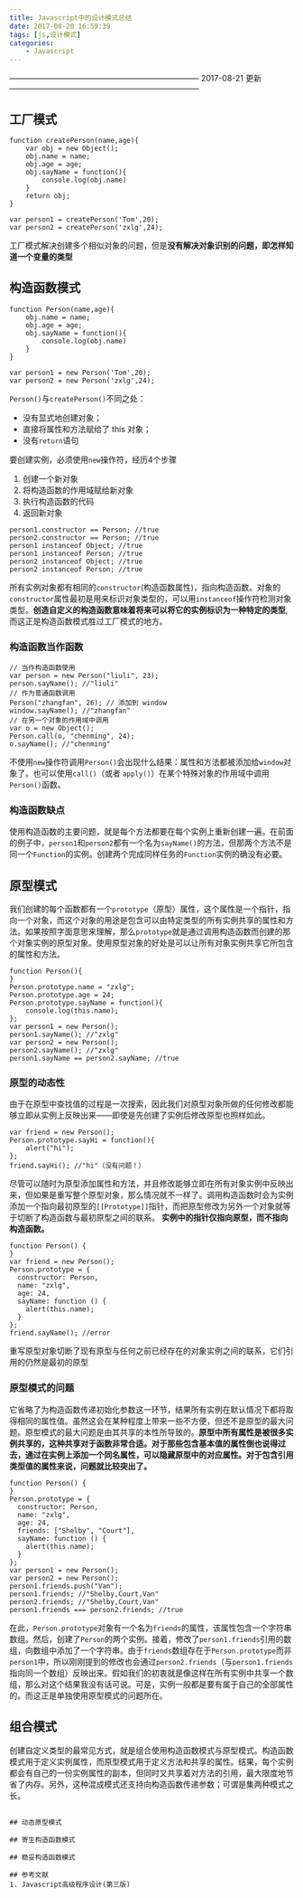 ```yaml
---
title: Javascript中的设计模式总结
date: 2017-08-20 16:59:39
tags: [js,设计模式]
categories: 
	- Javascript
---
```


————————————————————————
2017-08-21 更新
————————————————————————
## 工厂模式
```
function createPerson(name,age){
	var obj = new Object();
	obj.name = name;
	obj.age = age;
	obj.sayName = function(){
		console.log(obj.name)
	} 
	return obj;
}

var person1 = createPerson('Tom',20);
var person2 = createPerson('zxlg',24);
```
工厂模式解决创建多个相似对象的问题，但是**没有解决对象识别的问题，即怎样知道一个变量的类型**


<!-- more -->
## 构造函数模式
```
function Person(name,age){
	obj.name = name;
	obj.age = age;
	obj.sayName = function(){
		console.log(obj.name)
	} 
}

var person1 = new Person('Tom',20);
var person2 = new Person('zxlg',24);
```
`Person()`与`createPerson()`不同之处：
- 没有显式地创建对象；
- 直接将属性和方法赋给了 this 对象；
- 没有`return`语句

要创建实例，必须使用`new`操作符，经历4个步骤
1. 创建一个新对象
2. 将构造函数的作用域赋给新对象
3. 执行构造函数的代码
4. 返回新对象

```
person1.constructor == Person; //true
person2.constructor == Person; //true
person1 instanceof Object; //true
person1 instanceof Person; //true
person2 instanceof Object; //true
person2 instanceof Person; //true
```
所有实例对象都有相同的`constructor`(构造函数属性)，指向构造函数。对象的`constructor`属性最初是用来标识对象类型的，可以用`instanceof`操作符检测对象类型。**创造自定义的构造函数意味着将来可以将它的实例标识为一种特定的类型**,而这正是构造函数模式胜过工厂模式的地方。

### 构造函数当作函数
```
// 当作构造函数使用
var person = new Person("liuli", 23);
person.sayName(); //"liuli"
// 作为普通函数调用
Person("zhangfan", 26); // 添加到 window
window.sayName(); //"zhangfan"
// 在另一个对象的作用域中调用
var o = new Object();
Person.call(o, "chenming", 24);
o.sayName(); //"chenming"
```
不使用`new`操作符调用`Person()`会出现什么结果：属性和方法都被添加给`window`对象了。也可以使用`call()`（或者 `apply()`）在某个特殊对象的作用域中调用`Person()`函数。

### 构造函数缺点
使用构造函数的主要问题，就是每个方法都要在每个实例上重新创建一遍。在前面的例子中，`person1`和`person2`都有一个名为`sayName()`的方法，但那两个方法不是同一个`Function`的实例。创建两个完成同样任务的`Function`实例的确没有必要。
## 原型模式
我们创建的每个函数都有一个`prototype`（原型）属性，这个属性是一个指针，指向一个对象，而这个对象的用途是包含可以由特定类型的所有实例共享的属性和方法。如果按照字面意思来理解，那么`prototype`就是通过调用构造函数而创建的那个对象实例的原型对象。使用原型对象的好处是可以让所有对象实例共享它所包含的属性和方法。
```
function Person(){
}
Person.prototype.name = "zxlg";
Person.prototype.age = 24;
Person.prototype.sayName = function(){
	console.log(this.name);
};
var person1 = new Person();
person1.sayName(); //"zxlg"
var person2 = new Person();
person2.sayName(); //"zxlg"
person1.sayName == person2.sayName; //true
```
### 原型的动态性
由于在原型中查找值的过程是一次搜索，因此我们对原型对象所做的任何修改都能够立即从实例上反映出来——即使是先创建了实例后修改原型也照样如此。
```
var friend = new Person();
Person.prototype.sayHi = function(){
	alert("hi");
};
friend.sayHi(); //"hi"（没有问题！）
```
尽管可以随时为原型添加属性和方法，并且修改能够立即在所有对象实例中反映出来，但如果是重写整个原型对象，那么情况就不一样了。调用构造函数时会为实例添加一个指向最初原型的`[[Prototype]]`指针，而把原型修改为另外一个对象就等于切断了构造函数与最初原型之间的联系。
**实例中的指针仅指向原型，而不指向构造函数。**
```
function Person() {
}
var friend = new Person();
Person.prototype = {
  constructor: Person,
  name: "zxlg",
  age: 24,
  sayName: function () {
    alert(this.name);
  }
};
friend.sayName(); //error
```
重写原型对象切断了现有原型与任何之前已经存在的对象实例之间的联系，它们引用的仍然是最初的原型

### 原型模式的问题
它省略了为构造函数传递初始化参数这一环节，结果所有实例在默认情况下都将取得相同的属性值。虽然这会在某种程度上带来一些不方便，但还不是原型的最大问题。原型模式的最大问题是由其共享的本性所导致的。**原型中所有属性是被很多实例共享的，这种共享对于函数非常合适。对于那些包含基本值的属性倒也说得过去，通过在实例上添加一个同名属性，可以隐藏原型中的对应属性。对于包含引用类型值的属性来说，问题就比较突出了。**
```
function Person() {
}
Person.prototype = {
  constructor: Person,
  name: "zxlg",
  age: 24,
  friends: ["Shelby", "Court"],
  sayName: function () {
    alert(this.name);
  }
};
var person1 = new Person();
var person2 = new Person();
person1.friends.push("Van");
person1.friends; //"Shelby,Court,Van"
person2.friends; //"Shelby,Court,Van"
person1.friends === person2.friends; //true
```
在此，`Person.prototype`对象有一个名为`friends`的属性，该属性包含一个字符串数组。然后，创建了`Person`的两个实例。接着，修改了`person1.friends`引用的数组，向数组中添加了一个字符串。由于`friends`数组存在于`Person.prototype`而非`person1`中，所以刚刚提到的修改也会通过`person2.friends`（与`person1.friends`指向同一个数组）反映出来。假如我们的初衷就是像这样在所有实例中共享一个数组，那么对这个结果我没有话可说。可是，实例一般都是要有属于自己的全部属性的。而这正是单独使用原型模式的问题所在。

## 组合模式
创建自定义类型的最常见方式，就是组合使用构造函数模式与原型模式。构造函数模式用于定义实例属性，而原型模式用于定义方法和共享的属性。结果，每个实例都会有自己的一份实例属性的副本，但同时又共享着对方法的引用，最大限度地节省了内存。另外，这种混成模式还支持向构造函数传递参数；可谓是集两种模式之长。
```

## 动态原型模式

## 寄生构造函数模式

## 稳妥构造函数模式

## 参考文献
1. Javascript高级程序设计(第三版)